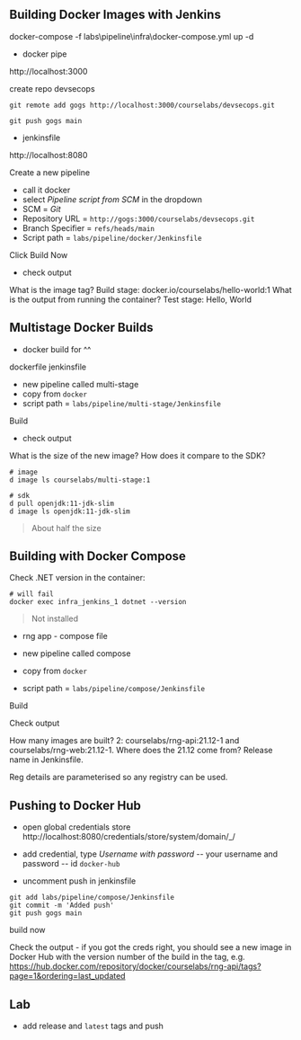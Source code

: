 ## Building Docker Images with Jenkins

docker-compose -f labs\pipeline\infra\docker-compose.yml up -d

- docker pipe

http://localhost:3000

create repo devsecops

```
git remote add gogs http://localhost:3000/courselabs/devsecops.git

git push gogs main
```

- jenkinsfile

http://localhost:8080

Create a new pipeline

- call it docker
- select _Pipeline script from SCM_ in the dropdown
- SCM = _Git_
- Repository URL = `http://gogs:3000/courselabs/devsecops.git`
- Branch Specifier = `refs/heads/main`
- Script path = `labs/pipeline/docker/Jenkinsfile`

Click Build Now 

- check output

What is the image tag? Build stage: docker.io/courselabs/hello-world:1 What is the output from running the container? Test stage: Hello, World

## Multistage Docker Builds

- docker build for ^^

dockerfile
jenkinsfile

- new pipeline called multi-stage
- copy from `docker`
- script path = `labs/pipeline/multi-stage/Jenkinsfile`

Build

- check output

What is the size of the new image? How does it compare to the SDK?

```
# image
d image ls courselabs/multi-stage:1

# sdk
d pull openjdk:11-jdk-slim
d image ls openjdk:11-jdk-slim 
```

> About half the size

## Building with Docker Compose

Check .NET version in the container:

```
# will fail
docker exec infra_jenkins_1 dotnet --version
```

> Not installed

- rng app - compose file

- new pipeline called compose
- copy from `docker`
- script path = `labs/pipeline/compose/Jenkinsfile`

Build 

Check output

How many images are built? 2: courselabs/rng-api:21.12-1 and courselabs/rng-web:21.12-1. Where does the 21.12 come from? Release name in Jenkinsfile.

Reg details are parameterised so any registry can be used.


## Pushing to Docker Hub

- open global credentials store http://localhost:8080/credentials/store/system/domain/_/
- add credential, type _Username with password_
-- your username and password
-- id `docker-hub`

- uncomment push in jenkinsfile

```
git add labs/pipeline/compose/Jenkinsfile        
git commit -m 'Added push'
git push gogs main
```

build now

Check the output - if you got the creds right, you should see a new image in Docker Hub with the version number of the build in the tag, e.g. https://hub.docker.com/repository/docker/courselabs/rng-api/tags?page=1&ordering=last_updated

## Lab

- add release and  `latest` tags and push